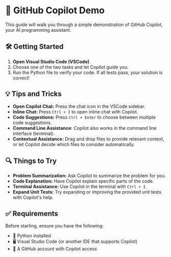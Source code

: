 # 🤖 GitHub Copilot Demo

This guide will walk you through a simple demonstration of GitHub Copilot, your AI programming assistant.

## 🛠 Getting Started

1. **Open Visual Studio Code (VSCode)**.
2. Choose one of the two tasks and let Copilot guide you.
3. Run the Python file to verify your code. If all tests pass, your solution is correct!

## 💡 Tips and Tricks

- **Open Copilot Chat:** Press the chat icon in the VSCode sidebar.
- **Inline Chat:** Press `Ctrl + I` to open inline chat with Copilot.
- **Code Suggestions:** Press `Ctrl + Enter` to choose between multiple code suggestions.
- **Command Line Assistance:** Copilot also works in the command line interface (terminal).
- **Contextual Assistance:** Drag and drop files to provide relevant context, or let Copilot decide which files to consider automatically.

## 🔍 Things to Try

- **Problem Summarization:** Ask Copilot to summarize the problem for you.
- **Code Explanation:** Have Copilot explain specific parts of the code.
- **Terminal Assistance:** Use Copilot in the terminal with `Ctrl + I`.
- **Expand Unit Tests:** Try expanding or improving the provided unit tests with Copilot's help.

## ✅ Requirements

Before starting, ensure you have the following:

- 🐍 Python installed
- 🖥 Visual Studio Code (or another IDE that supports Copilot)
- 👤 A GitHub account with Copilot access

